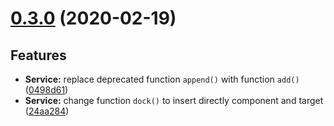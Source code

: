 <a name="0.3.0"></a>
# [0.3.0](https://github.com/aland3/inyector/compare/0.2.3...0.3.0) (2020-02-19)

## Features

* **Service:** replace deprecated function `append()` with function `add()` ([0498d61](https://github.com/aland3/inyector/commit/0498d61))
* **Service:** change function `dock()` to insert directly component and target ([24aa284](https://github.com/aland3/inyector/commit/24aa284))

